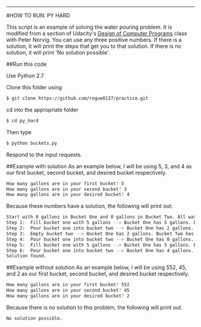 ---
#HOW TO RUN: PY HARD


This script is an example of solving the water pouring problem. It is modified from a section of Udacity's [Design of Computer Programs](https://www.udacity.com/course/design-of-computer-programs--cs212) class with Peter Norvig. You can use any three positive numbers. If there is a solution, it will print the steps that get you to that solution. If there is no solution, it will print 'No solution possible'.


##Run this code

Use Python 2.7

Clone this folder using 
```sh
$ git clone https://github.com/rogue0137/practice.git
```

cd into the appropriate folder
```sh
$ cd py_hard
```

Then type
```sh
$ python buckets.py
```

Respond to the input requests. 


##Example with solution
As an example below, I will be using 5, 3, and 4 as our first bucket, second bucket, and desired bucket respectively.

```sh
How many gallons are in your first bucket? 5
How many gallons are in your second bucket? 3
How many gallons are in your desired bucket? 4
```

Because these numbers have a solution, the following will print out:
```sh
Start with 0 gallons in Bucket One and 0 gallons in Bucket Two. All water is in the lake.
Step 1:  Fill bucket one with 5 gallons --> Bucket One has 5 gallons. Bucket Two has 0 gallons.
Step 2:  Pour bucket one into bucket two --> Bucket One has 2 gallons. Bucket Two has 3 gallons.
Step 3:  Empty bucket two --> Bucket One has 2 gallons. Bucket Two has 0 gallons.
Step 4:  Pour bucket one into bucket two --> Bucket One has 0 gallons. Bucket Two has 2 gallons.
Step 5:  Fill bucket one with 5 gallons --> Bucket One has 5 gallons. Bucket Two has 2 gallons.
Step 6:  Pour bucket one into bucket two --> Bucket One has 4 gallons. Bucket Two has 3 gallons.
Solution found.
```

##Example without solution
As an example below, I will be using 552, 45, and 2 as our first bucket, second bucket, and desired bucket respectively.

```sh
How many gallons are in your first bucket? 552
How many gallons are in your second bucket? 45
How many gallons are in your desired bucket? 2
```

Because there is no solution to this problem, the following will print out.
```sh
No solution possible.
```